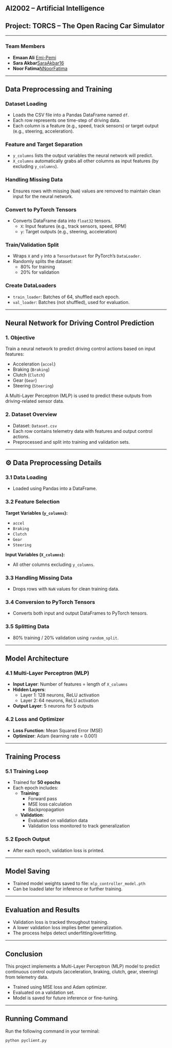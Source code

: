
## AI2002 – Artificial Intelligence

## Project: TORCS – The Open Racing Car Simulator

---

### Team Members

- **Emaan Ali** [Emi-Pemi](https://github.com/Emi-Pemi)
- **Sara Akbar**[SaraAkbar16](https://github.com/SaraAkbar16)
- **Noor Fatima**[NNoorFatima](https://github.com/NNoorFatima)


---

## Data Preprocessing and Training

### Dataset Loading

- Loads the CSV file into a Pandas DataFrame named `df`.
- Each row represents one time-step of driving data.
- Each column is a feature (e.g., speed, track sensors) or target output (e.g., steering, acceleration).

### Feature and Target Separation

- `y_columns` lists the output variables the neural network will predict.
- `X_columns` automatically grabs all other columns as input features (by excluding `y_columns`).

### Handling Missing Data

- Ensures rows with missing (`NaN`) values are removed to maintain clean input for the neural network.

### Convert to PyTorch Tensors

- Converts DataFrame data into `float32` tensors.
  - `X`: Input features (e.g., track sensors, speed, RPM)
  - `y`: Target outputs (e.g., steering, acceleration)

### Train/Validation Split

- Wraps `X` and `y` into a `TensorDataset` for PyTorch’s `DataLoader`.
- Randomly splits the dataset:
  - 80% for training
  - 20% for validation

### Create DataLoaders

- `train_loader`: Batches of 64, shuffled each epoch.
- `val_loader`: Batches (not shuffled), used for evaluation.

---

## Neural Network for Driving Control Prediction

### 1. Objective

Train a neural network to predict driving control actions based on input features:

- Acceleration (`accel`)
- Braking (`Braking`)
- Clutch (`Clutch`)
- Gear (`Gear`)
- Steering (`Steering`)

A Multi-Layer Perceptron (MLP) is used to predict these outputs from driving-related sensor data.

### 2. Dataset Overview

- Dataset: `Dataset.csv`
- Each row contains telemetry data with features and output control actions.
- Preprocessed and split into training and validation sets.

---

## ⚙️ Data Preprocessing Details

### 3.1 Data Loading

- Loaded using Pandas into a DataFrame.

### 3.2 Feature Selection

**Target Variables (`y_columns`):**
- `accel`
- `Braking`
- `Clutch`
- `Gear`
- `Steering`

**Input Variables (`X_columns`):**
- All other columns excluding `y_columns`.

### 3.3 Handling Missing Data

- Drops rows with `NaN` values for clean training data.

### 3.4 Conversion to PyTorch Tensors

- Converts both input and output DataFrames to PyTorch tensors.

### 3.5 Splitting Data

- 80% training / 20% validation using `random_split`.

---

## Model Architecture

### 4.1 Multi-Layer Perceptron (MLP)

- **Input Layer**: Number of features = length of `X_columns`
- **Hidden Layers**:
  - Layer 1: 128 neurons, ReLU activation
  - Layer 2: 64 neurons, ReLU activation
- **Output Layer**: 5 neurons for 5 outputs

### 4.2 Loss and Optimizer

- **Loss Function**: Mean Squared Error (MSE)
- **Optimizer**: Adam (learning rate = 0.001)

---

## Training Process

### 5.1 Training Loop

- Trained for **50 epochs**
- Each epoch includes:
  - **Training**:
    - Forward pass
    - MSE loss calculation
    - Backpropagation
  - **Validation**:
    - Evaluated on validation data
    - Validation loss monitored to track generalization

### 5.2 Epoch Output

- After each epoch, validation loss is printed.

---

## Model Saving

- Trained model weights saved to file: `mlp_controller_model.pth`
- Can be loaded later for inference or further training.

---

## Evaluation and Results

- Validation loss is tracked throughout training.
- A lower validation loss implies better generalization.
- The process helps detect underfitting/overfitting.

---

## Conclusion

This project implements a Multi-Layer Perceptron (MLP) model to predict continuous control outputs (acceleration, braking, clutch, gear, steering) from telemetry data.

- Trained using MSE loss and Adam optimizer.
- Evaluated on a validation set.
- Model is saved for future inference or fine-tuning.

---

##  Running Command

Run the following command in your terminal:

```bash
python pyclient.py
